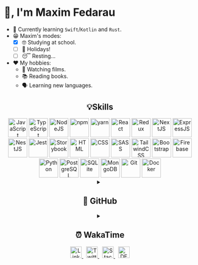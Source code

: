 # 🖖, I'm Maxim Fedarau

- 🌱 Currently learning `Swift`/`Kotlin` and `Rust`.
- 😁 Maxim's modes:
    - [x] 🤓 Studying at school.
    - [ ] 🥳 Holidays! 
    - [ ] 😴 Resting...
- ❤️ My hobbies:
    - 🎥 Watching films.
    - 📚 Reading books.
    - 🗣 Learning new languages.

<h2 align="center"> 💡Skills</h3>
<section align="center">
    <img height="50" src="https://user-images.githubusercontent.com/25181517/117447155-6a868a00-af3d-11eb-9cfe-245df15c9f3f.png" alt="JavaScript" title="JavaScript" />
    <img height="50" src="https://user-images.githubusercontent.com/25181517/183890598-19a0ac2d-e88a-4005-a8df-1ee36782fde1.png" alt="TypeScript" title="TypeScript" />
    <img height="50" src="https://user-images.githubusercontent.com/25181517/183568594-85e280a7-0d7e-4d1a-9028-c8c2209e073c.png" alt="NodeJS" title="NodeJS" />
    <img height="50" src="https://user-images.githubusercontent.com/25181517/121401671-49102800-c959-11eb-9f6f-74d49a5e1774.png" alt="npm" title="npm" />
    <img height="50" src="https://user-images.githubusercontent.com/25181517/183049794-a3dfaddd-22ee-4ffe-b0b4-549ccd4879f9.png" alt="yarn" title="yarn" /> 
    <img height="50" src="https://user-images.githubusercontent.com/25181517/183897015-94a058a6-b86e-4e42-a37f-bf92061753e5.png" alt="React" title="React" />
    <img height="50" src="https://user-images.githubusercontent.com/25181517/187896150-cc1dcb12-d490-445c-8e4d-1275cd2388d6.png" alt="Redux" title="Redux" />
    <img height="50" src="https://user-images.githubusercontent.com/87207122/188324989-b61ede43-4167-456a-adbe-f6796dc8e9e7.png" alt="NextJS" title="NextJS" />
    <img height="50" src="https://user-images.githubusercontent.com/25181517/183859966-a3462d8d-1bc7-4880-b353-e2cbed900ed6.png" alt="ExpressJS" title="ExpressJS" />
    <img height="50" src="https://user-images.githubusercontent.com/87207122/188324988-9e9bff22-12d3-4376-8b24-ebb305c21a5d.svg" alt="NestJS" title="NestJS" />
    <img height="50" src="https://user-images.githubusercontent.com/25181517/187955005-f4ca6f1a-e727-497b-b81b-93fb9726268e.png" alt="Jest" title="Jest" />
    <img height="50" src="https://user-images.githubusercontent.com/87207122/188324991-f7147d3e-d271-48ea-a8d4-b532e85205b2.png" alt="Storybook" title="Storybook" />
    <img height="50" src="https://user-images.githubusercontent.com/25181517/117447535-f00a3a00-af3d-11eb-89bf-45aaf56dbaf1.png" alt="HTML" title="HTML" />
    <img height="50" src="https://user-images.githubusercontent.com/25181517/183898674-75a4a1b1-f960-4ea9-abcb-637170a00a75.png" alt="CSS" title="CSS" />
    <img height="50" src="https://user-images.githubusercontent.com/25181517/183577242-5081ea3b-7a3c-419b-9b81-014bf32e2e69.png" alt="SASS" title="SASS" />
    <img height="50" src="https://user-images.githubusercontent.com/87207122/188324998-207cc181-a461-4e30-a2e1-538dca1946ac.svg" alt="TailwindCSS" title="TailwindCSS" />
    <img height="50" src="https://user-images.githubusercontent.com/25181517/183898054-b3d693d4-dafb-4808-a509-bab54cf5de34.png" alt="Bootstrap" title="Bootstrap" />
    <img height="50" src="https://user-images.githubusercontent.com/25181517/189716855-2c69ca7a-5149-4647-936d-780610911353.png" alt="Firebase" title="Firebase" />
    <img height="50" src="https://user-images.githubusercontent.com/25181517/183423507-c056a6f9-1ba8-4312-a350-19bcbc5a8697.png" alt="Python" title="Python" />
  <img height="50" src="https://user-images.githubusercontent.com/25181517/117208740-bfb78400-adf5-11eb-97bb-09072b6bedfc.png" alt="PostgreSQL" title="PostgreSQL" />
    <img height="50" src="https://user-images.githubusercontent.com/87207122/188324990-ed8df245-fade-4490-8744-4b3a88916fac.png" alt="SQLite" title="SQLite" />
  <img height="50" src="https://user-images.githubusercontent.com/25181517/182884177-d48a8579-2cd0-447a-b9a6-ffc7cb02560e.png" alt="MongoDB" title="MongoDB" />
  <img height="50" src="https://user-images.githubusercontent.com/25181517/117364277-fc4eb280-aebd-11eb-8769-a3583c6a2037.png" alt="Git" title="Git" />
  <img height="50" src="https://user-images.githubusercontent.com/25181517/117207330-263ba280-adf4-11eb-9b97-0ac5b40bc3be.png" alt="Docker" title="Docker" />
</section>

<section align="center">
    <details>
      <summary><h2> 🐙 GitHub </h2></summary>
      <a href="https://github.com/MaximFedarau">
        <img align="center" src="https://github-readme-stats.vercel.app/api/top-langs/?username=MaximFedarau&theme=tokyonight&layout=compact&langs_count=7&hide=html,css" />
      </a>
      <br/>
      <br/>
      <a href="https://github.com/MaximFedarau">
        <img align="center" src="https://github-readme-stats.vercel.app/api?username=MaximFedarau&show_icons=true&line_height=27&count_private=true&include_all_commits=true&icon_color=4AB097&bg_color=1A2B34&theme=tokyonight" alt="Maxim's GitHub Stats" />
      </a>
    </details>
</section>

<section align="center">
    <details>
      <summary><h2> ⏰ WakaTime </h2></summary>
      <p align="center">
        <img src="https://wakatime.com/share/@f560a120-d9a6-4027-b59d-bbdfbddb7b8e/7a66fd28-96a4-4169-83c1-2669491a8633.svg"/>
      </p>
    </details>
</section>

<section align="center">
  <a href="https://www.linkedin.com/in/maxim-fedarau-817512237/">
    <img height="30" src="https://user-images.githubusercontent.com/87207122/188325499-b7461c03-0d6c-4a23-9b92-dcb6bf2a9218.png" alt="Linkedin" title="Linkedin" />
  </a>
  &nbsp;
  <a href="https://twitter.com/fedarau_m">
    <img height="30" src="https://user-images.githubusercontent.com/87207122/188325365-b3c0cfd0-cec6-4c05-84d6-8483a7c080d6.png" alt="Twitter" title="Twitter" />
  </a>
  &nbsp;
  <a href="https://stackoverflow.com/users/19263207/maxim-fedarau">
    <img height="30" src="https://user-images.githubusercontent.com/87207122/193460735-8e225d0c-c222-4338-9a1d-77b6e6d975c0.png" alt="Stack Overflow" title="Stack Overflow" />
  </a>
  &nbsp;
  <a href="https://dev.to/maximfedarau">
    <img height="30" src="https://user-images.githubusercontent.com/87207122/198119094-399004da-3b86-4c6b-a685-381efbaea75b.svg" alt="DEV" title="DEV" />
  </a>
</section>

